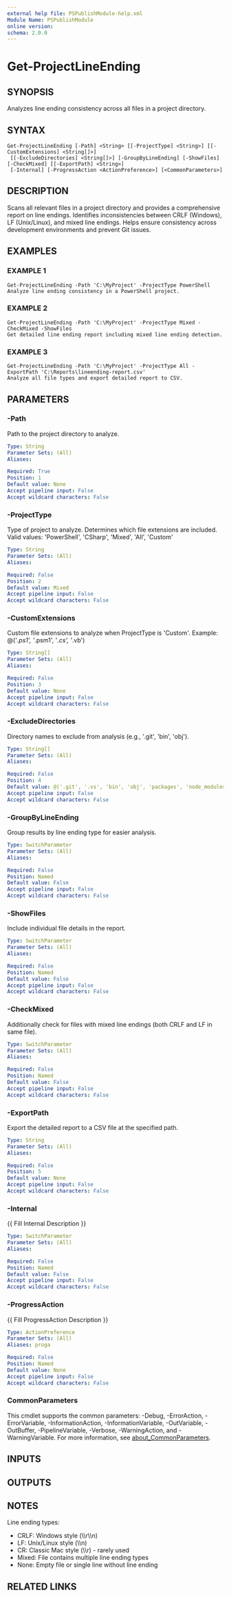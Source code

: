 ```yaml
---
external help file: PSPublishModule-help.xml
Module Name: PSPublishModule
online version:
schema: 2.0.0
---
```


# Get-ProjectLineEnding

## SYNOPSIS
Analyzes line ending consistency across all files in a project directory.

## SYNTAX

```
Get-ProjectLineEnding [-Path] <String> [[-ProjectType] <String>] [[-CustomExtensions] <String[]>]
 [[-ExcludeDirectories] <String[]>] [-GroupByLineEnding] [-ShowFiles] [-CheckMixed] [[-ExportPath] <String>]
 [-Internal] [-ProgressAction <ActionPreference>] [<CommonParameters>]
```

## DESCRIPTION
Scans all relevant files in a project directory and provides a comprehensive report on line endings.
Identifies inconsistencies between CRLF (Windows), LF (Unix/Linux), and mixed line endings.
Helps ensure consistency across development environments and prevent Git issues.

## EXAMPLES

### EXAMPLE 1
```
Get-ProjectLineEnding -Path 'C:\MyProject' -ProjectType PowerShell
Analyze line ending consistency in a PowerShell project.
```

### EXAMPLE 2
```
Get-ProjectLineEnding -Path 'C:\MyProject' -ProjectType Mixed -CheckMixed -ShowFiles
Get detailed line ending report including mixed line ending detection.
```

### EXAMPLE 3
```
Get-ProjectLineEnding -Path 'C:\MyProject' -ProjectType All -ExportPath 'C:\Reports\lineending-report.csv'
Analyze all file types and export detailed report to CSV.
```

## PARAMETERS

### -Path
Path to the project directory to analyze.

```yaml
Type: String
Parameter Sets: (All)
Aliases:

Required: True
Position: 1
Default value: None
Accept pipeline input: False
Accept wildcard characters: False
```

### -ProjectType
Type of project to analyze.
Determines which file extensions are included.
Valid values: 'PowerShell', 'CSharp', 'Mixed', 'All', 'Custom'

```yaml
Type: String
Parameter Sets: (All)
Aliases:

Required: False
Position: 2
Default value: Mixed
Accept pipeline input: False
Accept wildcard characters: False
```

### -CustomExtensions
Custom file extensions to analyze when ProjectType is 'Custom'.
Example: @('*.ps1', '*.psm1', '*.cs', '*.vb')

```yaml
Type: String[]
Parameter Sets: (All)
Aliases:

Required: False
Position: 3
Default value: None
Accept pipeline input: False
Accept wildcard characters: False
```

### -ExcludeDirectories
Directory names to exclude from analysis (e.g., '.git', 'bin', 'obj').

```yaml
Type: String[]
Parameter Sets: (All)
Aliases:

Required: False
Position: 4
Default value: @('.git', '.vs', 'bin', 'obj', 'packages', 'node_modules', '.vscode')
Accept pipeline input: False
Accept wildcard characters: False
```

### -GroupByLineEnding
Group results by line ending type for easier analysis.

```yaml
Type: SwitchParameter
Parameter Sets: (All)
Aliases:

Required: False
Position: Named
Default value: False
Accept pipeline input: False
Accept wildcard characters: False
```

### -ShowFiles
Include individual file details in the report.

```yaml
Type: SwitchParameter
Parameter Sets: (All)
Aliases:

Required: False
Position: Named
Default value: False
Accept pipeline input: False
Accept wildcard characters: False
```

### -CheckMixed
Additionally check for files with mixed line endings (both CRLF and LF in same file).

```yaml
Type: SwitchParameter
Parameter Sets: (All)
Aliases:

Required: False
Position: Named
Default value: False
Accept pipeline input: False
Accept wildcard characters: False
```

### -ExportPath
Export the detailed report to a CSV file at the specified path.

```yaml
Type: String
Parameter Sets: (All)
Aliases:

Required: False
Position: 5
Default value: None
Accept pipeline input: False
Accept wildcard characters: False
```

### -Internal
{{ Fill Internal Description }}

```yaml
Type: SwitchParameter
Parameter Sets: (All)
Aliases:

Required: False
Position: Named
Default value: False
Accept pipeline input: False
Accept wildcard characters: False
```

### -ProgressAction
{{ Fill ProgressAction Description }}

```yaml
Type: ActionPreference
Parameter Sets: (All)
Aliases: proga

Required: False
Position: Named
Default value: None
Accept pipeline input: False
Accept wildcard characters: False
```

### CommonParameters
This cmdlet supports the common parameters: -Debug, -ErrorAction, -ErrorVariable, -InformationAction, -InformationVariable, -OutVariable, -OutBuffer, -PipelineVariable, -Verbose, -WarningAction, and -WarningVariable. For more information, see [about_CommonParameters](http://go.microsoft.com/fwlink/?LinkID=113216).

## INPUTS

## OUTPUTS

## NOTES
Line ending types:
- CRLF: Windows style (\\\\r\\\\n)
- LF: Unix/Linux style (\\\\n)
- CR: Classic Mac style (\\\\r) - rarely used
- Mixed: File contains multiple line ending types
- None: Empty file or single line without line ending

## RELATED LINKS

